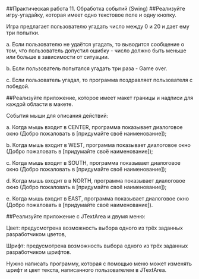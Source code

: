 ##Практическая работа 11. Обработка событий (Swing)
##Реализуйте игру-угадайку, которая имеет одно текстовое поле и одну кнопку.

Игра предлагает пользователю угадать число между 0 и 20 и дает ему три попытки.

a. Если пользователю не удаётся угадать, то выводится сообщение о том, что пользователь допустил ошибку - число должно быть меньше или больше в зависимости от ситуации.

b. Если пользователь попытался угадать три раза - Game over.

c. Если пользователь угадал, то программа поздравляет пользователя с победой.

##Реализуйте приложение, которое имеет макет границы и надписи для каждой области в макете.

События мыши для описания действий:

a. Когда мышь входит в CENTER, программа показывает диалоговое окно (Добро пожаловать в [придумайте своё наименование]);

b. Когда мышь входит в WEST, программа показывает диалоговое окно (Добро пожаловать в [придумайте своё наименование]);

c. Когда мышь входит в SOUTH, программа показывает диалоговое окно (Добро пожаловать в [придумайте своё наименование]);

d. Когда мышь входит в в NORTH, программа показывает диалоговое окно (Добро пожаловать в [придумайте своё наименование]);

e. Когда мышь входит в EAST, программа показывает диалоговое окно (Добро пожаловать в [придумайте своё наименование]).

##Реализуйте приложение с JTextArea и двумя меню:

Цвет: предусмотрена возможность выбора одного из трёх заданных разработчиком цветов,

Шрифт: предусмотрена возможность выбора одного из трёх заданных разработчиком шрифтов.

Нужно написать программу, которая с помощью меню может изменять шрифт и цвет текста, написанного пользователем в JTextArea.